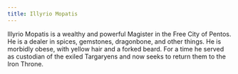 ```yaml
---
title: Illyrio Mopatis
---
```


Illyrio Mopatis is a wealthy and powerful Magister in the Free City of Pentos. He is a dealer in spices, gemstones, dragonbone, and other things. He is morbidly obese, with yellow hair and a forked beard. For a time he served as custodian of the exiled Targaryens and now seeks to return them to the Iron Throne.


